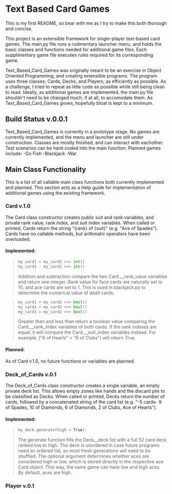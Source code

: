 # Text Based Card Games

This is my first README, so bear with me as I try to make this both thorough and concise.

This project is an extensible framework for single-player text-based card games. The main.py file runs a rudimentary launcher menu, and holds the basic classes and functions needed for additional game files. Each supplimentary game file executes rules required for its corresponding game.

Text_Based_Card_Games was originally meant to be an exercise in Object Oriented Programming, and creating extensible programs. The program uses three classes; Cards, Decks, and Players; as efficiently as possible. As a challenge, I tried to repeat as little code as possible while still being clean to read. Ideally, as additional games are implemented, the main.py file shouldn't need to be changed much, if at all, to accomodate them. As Text_Based_Card_Games grows, hopefully bloat is kept to a minimum.


## Build Status v.0.0.1

Text_Based_Card_Games is currently in a prototype stage. No games are currently implemented, and the menu and launcher are still under construction. Classes are mostly finished, and can interact with eachother. Test scenarios can be hard-coded into the main function. Planned games include:
-Go Fish
-Blackjack
-War


## Main Class Functionality

This is a list of all callable main class functions both currently implemented and planned. This section acts as a Help guide for implementation of additional games using the existing framework.


### Card v.1.0

The Card class constructor creates public suit and rank variables, and private rank value, rank index, and suit index variables. When called or printed, Cards return the string "{rank} of {suit}" (e.g. "Ace of Spades"). Cards have no callable methods, but arithmatic operators have been overloaded.

#### Implemented:

> ```py
> my_card1 + my_card2 >>> int()
> my_card1 - my_card2 >>> int()
> ```
> Addition and subtraction compare the two Card.\__rank_value variables and return one integer. Rank value for face cards are naturally set to 10, and ace cards are set to 1. This is used in blackjack.py to determine the numerical value of dealt cards.

> ```py
> my_card1 > my_card2 >>> bool()
> my_card1 < my_card2 >>> bool()
> my_card1 = my_card2 >>> bool()
> ```
> Greater than and less than return a boolean value comparing the Card.\__rank_index variables of both cards. If the rank indexes are equal, it will compare the Card.\__suit_index variables instead.
> For example, ("6 of Hearts" > "6 of Clubs") will return True.

#### Planned:

As of Card v.1.0, no future functions or variables are planned.


### Deck_of_Cards v.0.1

The Deck_of_Cards class constructor creates a single variable, an empty private deck list. This allows empty zones like hands and the discard pile to be classified as Decks. When called or printed, Decks return the number of cards, followed by a concatenated string of the card list (e.g. "-5 cards- 9 of Spades, 10 of Diamonds, 6 of Diamonds, 2 of Clubs, Ace of Hearts").

#### Implemented:

> ```py
> my_deck.generate(high = True):
> ```
> The generate function fills the Deck\__deck list with a full 52 card deck ranked low to high. The deck is unordered in case future programs need an ordered list, so most fresh generations will need to be shuffled. The optional argument determines whether aces are considered high or low, which is stored directly in the respective ace Card object. This way, the same game can have low and high aces. By default, aces are high.

### Player v.0.1
